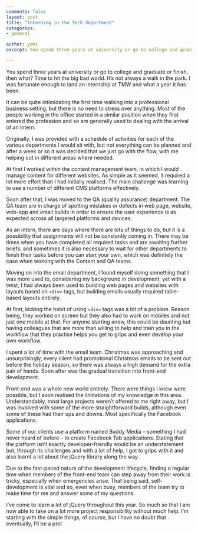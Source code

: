 ```yaml
---
comments: false
layout: post
title: "Interning in the Tech department"
categories:
- general

author: yemi
excerpt: You spend three years at university or go to college and graduate or finish, then what? Time to hit the big bad world. It’s not always a walk in the park.

---
```


You spend three years at university or go to college and graduate or finish, then what? Time to hit the big bad world. It’s not always a walk in the park.
I was fortunate enough to land an internship at TMW and what a year it has been.

It can be quite intimidating the first time walking into a professional business setting, but there is no need to stress over anything. Most of the people working in the office started in a similar position when they first entered the profession and so are generally used to dealing with the arrival of an intern.

Originally, I was provided with a schedule of activities for each of the various departments I would sit with, but not everything can be planned and after a week or so it was decided that we just go with the flow, with me helping out in different areas where needed.

At first I worked within the content management team, in which I would manage content for different websites. As simple as it seemed, it required a lot more effort than I had initially realised. The main challenge was learning to use a number of different CMS platforms effectively.

Soon after that, I was moved to the QA (quality assurance) department. The QA team are in charge of spotting mistakes or defects in web page, website, web-app and email builds in order to ensure the user experience is as expected across all targeted platforms and devices.

As an intern, there are days where there are lots of things to do, but it is a possibility that assignments will not be constantly coming in. There may be times when you have completed all required tasks and are awaiting further briefs, and sometimes it is also necessary to wait for other departments to finish their tasks before you can start your own, which was definitely the case when working with the Content and QA teams.

Moving on into the email department, I found myself doing something that I was more used to, considering my background in development, yet with a twist; I had always been used to building web pages and websites with layouts based on `<div>` tags, but building emails usually required table-based layouts entirely.

At first, kicking the habit of using `<div>` tags was a bit of a problem. Reason being, they worked on screen but they also had to work on mobiles and not just one mobile at that. For anyone starting anew, this could be daunting but having colleagues that are more than willing to help and train you in the workflow that they practise helps you get to grips and even develop your own workflow.

I spent a lot of time with the email team. Christmas was approaching and unsurprisingly, every client had promotional Christmas emails to be sent out before the holiday season, so there was always a high demand for the extra pair of hands.
Soon after was the gradual transition into front-end development.

Front-end was a whole new world entirely. There were things I knew were possible, but I soon realised the limitations of my knowledge in this area. Understandably, most large projects weren’t offered to me right away, but I was involved with some of the more straightforward builds, although even some of these had their ups and downs. Most specifically the Facebook applications.

Some of our clients use a platform named Buddy Media – something I had never heard of before – to create Facebook Tab applications. Stating that the platform isn’t exactly developer-friendly would be an understatement but, through its challenges and with a lot of help, I got to grips with it and also learnt a lot about the jQuery library along the way.

Due to the fast-paced nature of the development lifecycle, finding a regular time when members of the front-end team can step away from their work is tricky, especially when emergencies arise. That being said, self-development is vital and so, even when busy, members of the team try to make time for me and answer some of my questions.

I’ve come to learn a lot of jQuery throughout this year. So much so that I am now able to take on a lot more project responsibility without much help. I’m starting with the simple things, of course, but I have no doubt that eventually, I’ll be a pro!
